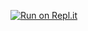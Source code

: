 [![Run on Repl.it](https://repl.it/badge/github/USERNAME/REPOSITORY)](https://repl.it/github/NQK74/nguyenquockhanh_24it7_baitap_java
)
